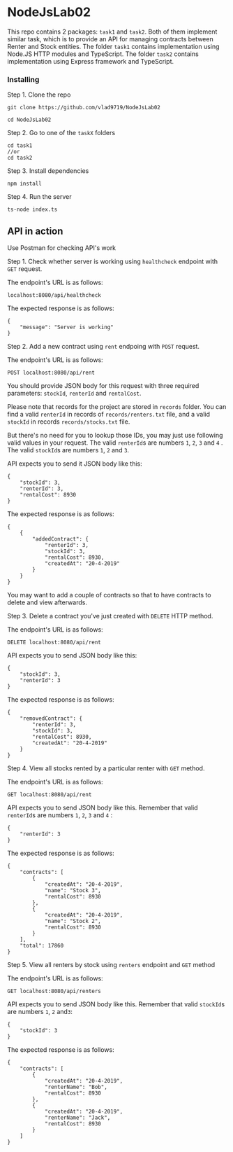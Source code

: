 # NodeJsLab02

This repo contains 2 packages: ```task1``` and ```task2```. 
Both of them implement similar task,
which is to provide an API for managing contracts between Renter and Stock entities. 
The folder ```task1```
contains implementation using Node.JS HTTP modules and TypeScript.
The folder ```task2``` contains implementation using Express framework and TypeScript.

### Installing

Step 1. Clone the repo 
```
git clone https://github.com/vlad9719/NodeJsLab02

cd NodeJsLab02
```

Step 2. Go to one of the ```taskX``` folders

```
cd task1
//or
cd task2
```

Step 3. Install dependencies
```
npm install
```

Step 4. Run the server

```
ts-node index.ts
```

## API in action

Use Postman for checking API's work

Step 1. Check whether server is working using ```healthcheck``` endpoint with ```GET``` request.

The endpoint's URL is as follows:

```
localhost:8080/api/healthcheck
```

The expected response is as follows:
```
{
    "message": "Server is working"
}
```

Step 2. Add a new contract using ```rent``` endpoing with ```POST``` request.

The endpoint's URL is as follows:

```
POST localhost:8080/api/rent
```

You should provide JSON body for this request with three required parameters: ```stockId```,
 ```renterId``` and ```rentalCost```.

Please note that records for the project are stored in ```records``` folder.
You can find a valid ```renterId``` in records of ```records/renters.txt``` file,
 and a valid ```stockId``` in records ```records/stocks.txt``` file. 
 
 But there's no need for you to lookup those IDs, you may just use following valid values
  in your request.
The valid ```renterId```s are numbers ```1```, ```2```, ```3``` and ```4``` .
The valid ```stockId```s are numbers ```1```, ```2``` and ```3```.

API expects you to send it JSON body like this:

```
{
	"stockId": 3,
	"renterId": 3,
	"rentalCost": 8930
}
```

The expected response is as follows:
```
{
    {
        "addedContract": {
            "renterId": 3,
            "stockId": 3,
            "rentalCost": 8930,
            "createdAt": "20-4-2019"
        }
    }
}
```

You may want to add a couple of contracts so that 
to have contracts to delete and view afterwards.

Step 3. Delete a contract you've just created with ```DELETE``` HTTP method.

The endpoint's URL is as follows:

```
DELETE localhost:8080/api/rent
```
API expects you to send JSON body like this:

```
{
	"stockId": 3,
	"renterId": 3
}
```

The expected response is as follows:
```
{
    "removedContract": {
        "renterId": 3,
        "stockId": 3,
        "rentalCost": 8930,
        "createdAt": "20-4-2019"
    }
}
```

Step 4. View all stocks rented by a particular renter with ```GET``` method.

The endpoint's URL is as follows:

```
GET localhost:8080/api/rent
```
API expects you to send JSON body like this. 
Remember that valid ```renterId```s 
are numbers ```1```, ```2```, ```3``` and ```4``` :

```
{
	"renterId": 3
}
```


The expected response is as follows:
```
{
    "contracts": [
        {
            "createdAt": "20-4-2019",
            "name": "Stock 3",
            "rentalCost": 8930
        },
        {
            "createdAt": "20-4-2019",
            "name": "Stock 2",
            "rentalCost": 8930
        }
    ],
    "total": 17860
}
```

Step 5. View all renters by stock using ```renters``` endpoint
and ```GET``` method

The endpoint's URL is as follows:

```
GET localhost:8080/api/renters
```
API expects you to send JSON body like this. 
Remember that valid ```stockId```s 
are numbers ```1```, ```2``` and```3```:

```
{
	"stockId": 3
}
```


The expected response is as follows:
```
{
    "contracts": [
        {
            "createdAt": "20-4-2019",
            "renterName": "Bob",
            "rentalCost": 8930
        },
        {
            "createdAt": "20-4-2019",
            "renterName": "Jack",
            "rentalCost": 8930
        }
    ]
}
```